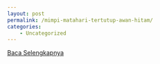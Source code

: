 ```yaml
---
layout: post
permalink: /mimpi-matahari-tertutup-awan-hitam/
categories:
    - Uncategorized
---
```


[Baca Selengkapnya](/03)